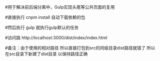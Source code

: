 #用于解决前后端分离中，Gulp实现头尾等公共页面的复用

#直接执行  cnpm  install 自动下载依赖的包

#然后执行 gulp  就执行gulp默认的任务  

#访问路   http://localhost:3000/dist/index/index.html

#备注：由于使用的相对路径  所以直接打包到src的同级目录dist路径就错了   所以在src目录下新建了dist目录 以保持路径正确